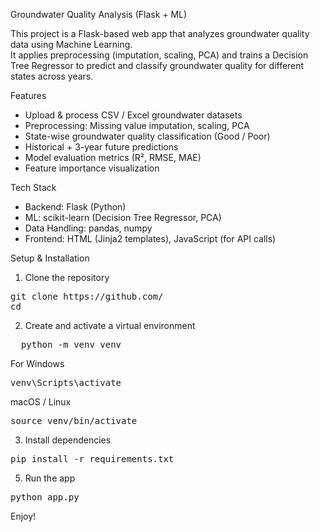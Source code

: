 Groundwater Quality Analysis (Flask + ML)

This project is a Flask-based web app that analyzes groundwater quality data using Machine Learning.  
It applies preprocessing (imputation, scaling, PCA) and trains a Decision Tree Regressor to predict and classify groundwater quality for different states across years.  


Features
- Upload & process CSV / Excel groundwater datasets  
- Preprocessing: Missing value imputation, scaling, PCA  
- State-wise groundwater quality classification (Good / Poor)  
- Historical + 3-year future predictions  
- Model evaluation metrics (R², RMSE, MAE)  
- Feature importance visualization  


Tech Stack
- Backend: Flask (Python)  
- ML: scikit-learn (Decision Tree Regressor, PCA)  
- Data Handling: pandas, numpy  
- Frontend: HTML (Jinja2 templates), JavaScript (for API calls)  

Setup & Installation

1. Clone the repository
<pre>
git clone https://github.com/
cd <repo>
</pre>
2. Create and activate a virtual environment
<pre>
  python -m venv venv
</pre>
For Windows
<pre>
venv\Scripts\activate
</pre>
macOS / Linux
<pre>
source venv/bin/activate
</pre>
3. Install dependencies
<pre>
pip install -r requirements.txt
</pre>
5. Run the app
<pre>
python app.py
</pre>
Enjoy!
